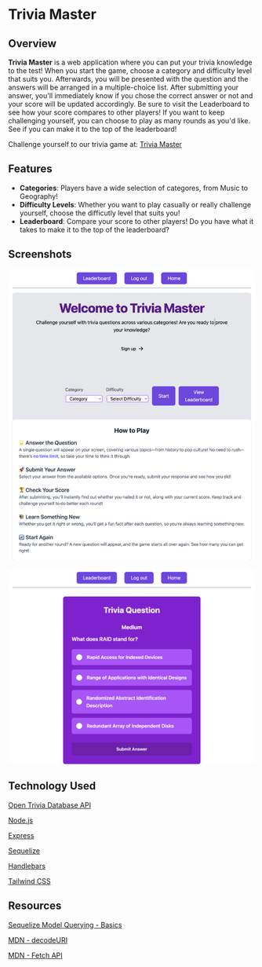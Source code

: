 # Trivia Master

## Overview

**Trivia Master** is a web application where you can put your trivia knowledge to the test! When you start the game, choose a category and difficulty level that suits you. Afterwards, you will be presented with the question and the answers will be arranged in a multiple-choice list. After submitting your answer, you'll immediately know if you chose the correct answer or not and your score will be updated accordingly. Be sure to visit the Leaderboard to see how your score compares to other players! If you want to keep challenging yourself, you can choose to play as many rounds as you'd like. See if you can make it to the top of the leaderboard!

Challenge yourself to our trivia game at: [Trivia Master](https://triviagame-1c98.onrender.com)

## Features

- **Categories**: Players have a wide selection of categores, from Music to Geography!
- **Difficulty Levels**: Whether you want to play casually or really challenge yourself, choose the difficutly level that suits you!
- **Leaderboard**: Compare your score to other players! Do you have what it takes to make it to the top of the leaderboard?

## Screenshots

![screenshot](images/triviagame-1c98.onrender.com_.png)


![screenshot](images/triviagame-1c98.onrender.com_api_play_game_category=18&difficulty=medium.png)

## Technology Used

[Open Trivia Database API](https://opentdb.com/)

[Node.js](https://nodejs.org/en)

[Express](https://expressjs.com/)

[Sequelize](https://sequelize.org/)

[Handlebars](https://handlebarsjs.com/)

[Tailwind CSS](https://tailwindcss.com/)

## Resources

[Sequelize Model Querying - Basics](https://sequelize.org/docs/v6/core-concepts/model-querying-basics/#simple-update-queries)

[MDN - decodeURI](https://developer.mozilla.org/en-US/docs/Web/JavaScript/Reference/Global_Objects/decodeURI)

[MDN - Fetch API](https://developer.mozilla.org/en-US/docs/Web/API/Fetch_API)
